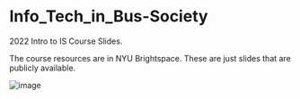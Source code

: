 # Info_Tech_in_Bus-Society
2022 Intro to IS Course Slides.

The course resources are in NYU Brightspace. These are just slides that are publicly available. 

![image](https://user-images.githubusercontent.com/65966653/188969355-2c83371e-b515-4e17-8639-ebbc2eafae43.png)

